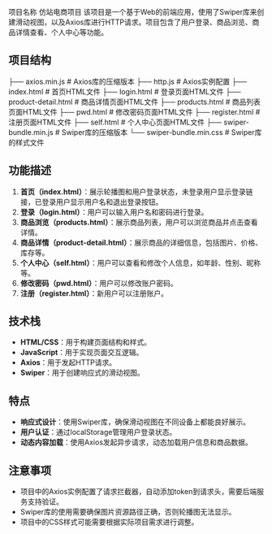 项目名称
仿站电商项目
该项目是一个基于Web的前端应用，使用了Swiper库来创建滑动视图，以及Axios库进行HTTP请求。项目包含了用户登录、商品浏览、商品详情查看、个人中心等功能。

## 项目结构
├── axios.min.js               # Axios库的压缩版本
├── http.js                     # Axios实例配置
├── index.html                  # 首页HTML文件
├── login.html                  # 登录页面HTML文件
├── product-detail.html         # 商品详情页面HTML文件
├── products.html               # 商品列表页面HTML文件
├── pwd.html                    # 修改密码页面HTML文件
├── register.html               # 注册页面HTML文件
├── self.html                   # 个人中心页面HTML文件
├── swiper-bundle.min.js        # Swiper库的压缩版本
└── swiper-bundle.min.css       # Swiper库的样式文件


## 功能描述

1. **首页（index.html）**：展示轮播图和用户登录状态，未登录用户显示登录链接，已登录用户显示用户名和退出登录按钮。
2. **登录（login.html）**：用户可以输入用户名和密码进行登录。
3. **商品浏览（products.html）**：展示商品列表，用户可以浏览商品并点击查看详情。
4. **商品详情（product-detail.html）**：展示商品的详细信息，包括图片、价格、库存等。
5. **个人中心（self.html）**：用户可以查看和修改个人信息，如年龄、性别、昵称等。
6. **修改密码（pwd.html）**：用户可以修改账户密码。
7. **注册（register.html）**：新用户可以注册账户。

## 技术栈

- **HTML/CSS**：用于构建页面结构和样式。
- **JavaScript**：用于实现页面交互逻辑。
- **Axios**：用于发起HTTP请求。
- **Swiper**：用于创建响应式的滑动视图。

## 特点

- **响应式设计**：使用Swiper库，确保滑动视图在不同设备上都能良好展示。
- **用户认证**：通过localStorage管理用户登录状态。
- **动态内容加载**：使用Axios发起异步请求，动态加载用户信息和商品数据。

## 注意事项

- 项目中的Axios实例配置了请求拦截器，自动添加token到请求头，需要后端服务支持验证。
- Swiper库的使用需要确保图片资源路径正确，否则轮播图无法显示。
- 项目中的CSS样式可能需要根据实际项目需求进行调整。